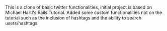 This is a clone of basic twitter functionalities, initial project is based on Michael Hartl's Rails Tutorial. Added some custom functionalities not on the tutorial such as the inclusion of hashtags and the ability to search users/hashtags.
